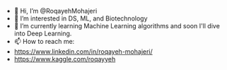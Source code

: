 - 👋 Hi, I’m @RoqayehMohajeri
- 👀 I’m interested in DS, ML, and Biotechnology
- 🌱 I’m currently learning Machine Learning algorithms and soon I'll dive into Deep Learning.
- 📫 How to reach me:
- https://www.linkedin.com/in/roqayeh-mohajeri/
- https://www.kaggle.com/roqayyeh


<!---
RoqayehMohajeri/RoqayehMohajeri is a ✨ special ✨ repository because its `README.md` (this file) appears on your GitHub profile.
You can click the Preview link to take a look at your changes.
--->
